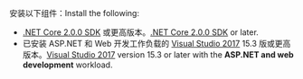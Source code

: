 <span data-ttu-id="db0cc-101">安装以下组件：</span><span class="sxs-lookup"><span data-stu-id="db0cc-101">Install the following:</span></span>

* <span data-ttu-id="db0cc-102">[.NET Core 2.0.0 SDK](https://www.microsoft.com/net/core) 或更高版本。</span><span class="sxs-lookup"><span data-stu-id="db0cc-102">[.NET Core 2.0.0 SDK](https://www.microsoft.com/net/core) or later.</span></span>
* <span data-ttu-id="db0cc-103">已安装 ASP.NET 和 Web 开发工作负载的 [Visual Studio 2017](https://www.visualstudio.com/downloads/) 15.3 版或更高版本。</span><span class="sxs-lookup"><span data-stu-id="db0cc-103">[Visual Studio 2017](https://www.visualstudio.com/downloads/) version 15.3 or later with the **ASP.NET and web development** workload.</span></span>
